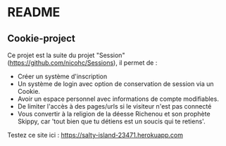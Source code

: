 # README

## Cookie-project

Ce projet est la suite du projet "Session" (https://github.com/nicohc/Sessions), il permet de :
- Créer un système d'inscription
- Un système de login avec option de conservation de session via un Cookie.
- Avoir un espace personnel avec informations de compte modifiables.
- De limiter l'accès à des pages/urls si le visiteur n'est pas connecté
- Vous convertir à la religion de la déesse Richenou et son prophète Skippy, car 'tout bien que tu détiens est un soucis qui te retiens'.

Testez ce site ici :
https://salty-island-23471.herokuapp.com
